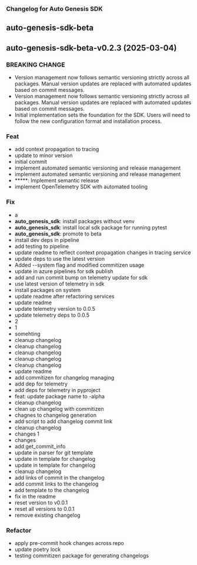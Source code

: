 ### Changelog for Auto Genesis SDK
## auto-genesis-sdk-beta

## auto-genesis-sdk-beta-v0.2.3 (2025-03-04)

### BREAKING CHANGE

- Version management now follows semantic versioning strictly
across all packages. Manual version updates are replaced with automated
updates based on commit messages.
- Version management now follows semantic versioning strictly
across all packages. Manual version updates are replaced with automated
updates based on commit messages.
- Initial implementation sets the foundation for the SDK.
Users will need to follow the new configuration format and installation process.

### Feat

- add context propagation to tracing
- update to minor version
- initial commit
- implement automated semantic versioning and release management
- implement automated semantic versioning and release management
- *****: Implement semantic release
- implement OpenTelemetry SDK with automated tooling

### Fix

- a
- **auto_genesis_sdk**: install packages without venv
- **auto_genesis_sdk**: install local sdk package for running pytest
- **auto_genesis_sdk**: promote to beta
- install dev deps in pipeline
- add testing to pipeline
- update readme to reflect context propagation changes in tracing service
- update deps to use the latest version
- Added --system flag and modified commitizen usage
- update in azure pipelines for sdk publish
- add and run commit bump on telemetry update for sdk
- use latest version of telemetry in sdk
- install packages on system
- update readme after refactoring services
- update readme
- update telemetry version to 0.0.5
- update telemetry deps to 0.0.5
- 2
- 1
- somehting
- cleanup changelog
- cleanup changelog
- cleanup changelog
- cleanup changelog
- cleanup changelog
- update readme
- add commitizen for changelog managing
- add dep for telemetry
- add deps for telemetry in pyproject
- feat: update package name to -alpha
- cleanup changelog
- clean up changelog with commitizen
- chagnes to changelog generation
- add script to add changelog commit link
- cleanup changelog
- changes 1
- changes
- add get_commit_info
- update in parser for git template
- update in template for changelog
- update in template for changelog
- cleanup changelog
- add links of commit in the changelog
- add commit links to the changelog
- add template to the changelog
- fix in the readme
- reset version to v0.0.1
- reset all versions to 0.0.1
- remove existing changelog

### Refactor

- apply pre-commit hook changes across repo
- update poetry lock
- testing commitizen package for generating changelogs
